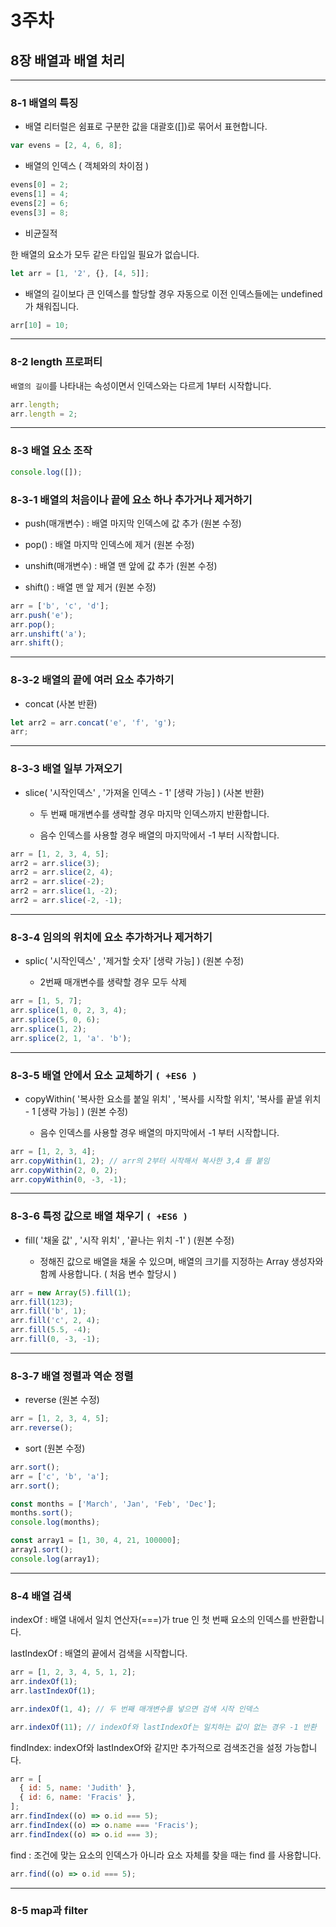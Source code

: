 # 3주차

## 8장 배열과 배열 처리

---

### 8-1 배열의 특징

- 배열 리터럴은 쉼표로 구분한 값을 대괄호([])로 묶어서 표현합니다.

```js
var evens = [2, 4, 6, 8];
```

- 배열의 인덱스 ( 객체와의 차이점 )

```js
evens[0] = 2;
evens[1] = 4;
evens[2] = 6;
evens[3] = 8;
```

- 비균질적

한 배열의 요소가 모두 같은 타입일 필요가 없습니다.

```js
let arr = [1, '2', {}, [4, 5]];
```

- 배열의 길이보다 큰 인덱스를 할당할 경우 자동으로 이전 인덱스들에는 undefined 가 채워집니다.

```js
arr[10] = 10;
```

---

### 8-2 length 프로퍼티

`배열의 길이`를 나타내는 속성이면서 인덱스와는 다르게 1부터 시작합니다.

```js
arr.length;
arr.length = 2;
```

---

### 8-3 배열 요소 조작

```js
console.log([]);
```

### 8-3-1 배열의 처음이나 끝에 요소 하나 추가거나 제거하기

- push(매개변수) : 배열 마지막 인덱스에 값 추가 (원본 수정)

- pop() : 배열 마지막 인덱스에 제거 (원본 수정)

- unshift(매개변수) : 배열 맨 앞에 값 추가 (원본 수정)

- shift() : 배열 맨 앞 제거 (원본 수정)

```js
arr = ['b', 'c', 'd'];
arr.push('e');
arr.pop();
arr.unshift('a');
arr.shift();
```

---

### 8-3-2 배열의 끝에 여러 요소 추가하기

- concat (사본 반환)

```js
let arr2 = arr.concat('e', 'f', 'g');
arr;
```

---

### 8-3-3 배열 일부 가져오기

- slice( '시작인덱스' , '가져올 인덱스 - 1' [생략 가능] ) (사본 반환)

  - 두 번째 매개변수를 생략할 경우 마지막 인덱스까지 반환합니다.

  - 음수 인덱스를 사용할 경우 배열의 마지막에서 -1 부터 시작합니다.

```js
arr = [1, 2, 3, 4, 5];
arr2 = arr.slice(3);
arr2 = arr.slice(2, 4);
arr2 = arr.slice(-2);
arr2 = arr.slice(1, -2);
arr2 = arr.slice(-2, -1);
```

---

### 8-3-4 임의의 위치에 요소 추가하거나 제거하기

- splic( '시작인덱스' , '제거할 숫자' [생략 가능] ) (원본 수정)

  - 2번째 매개변수를 생략할 경우 모두 삭제

```js
arr = [1, 5, 7];
arr.splice(1, 0, 2, 3, 4);
arr.splice(5, 0, 6);
arr.splice(1, 2);
arr.splice(2, 1, 'a'. 'b');
```

---

### 8-3-5 배열 안에서 요소 교체하기 `( +ES6 )`

- copyWithin( '복사한 요소를 붙일 위치' , '복사를 시작할 위치', '복사를 끝낼 위치 - 1 [생략 가능] ) (원본 수정)

  - 음수 인덱스를 사용할 경우 배열의 마지막에서 -1 부터 시작합니다.

```js
arr = [1, 2, 3, 4];
arr.copyWithin(1, 2); // arr의 2부터 시작해서 복사한 3,4 를 붙임
arr.copyWithin(2, 0, 2);
arr.copyWithin(0, -3, -1);
```

---

### 8-3-6 특정 값으로 배열 채우기 `( +ES6 )`

- fill( '채울 값' , '시작 위치' , '끝나는 위치 -1' ) (원본 수정)

  - 정해진 값으로 배열을 채울 수 있으며, 배열의 크기를 지정하는 Array 생성자와 함께 사용합니다. ( 처음 변수 할당시 )

```js
arr = new Array(5).fill(1);
arr.fill(123);
arr.fill('b', 1);
arr.fill('c', 2, 4);
arr.fill(5.5, -4);
arr.fill(0, -3, -1);
```

---

### 8-3-7 배열 정렬과 역순 정렬

- reverse (원본 수정)

```js
arr = [1, 2, 3, 4, 5];
arr.reverse();
```

- sort (원본 수정)

```js
arr.sort();
arr = ['c', 'b', 'a'];
arr.sort();

const months = ['March', 'Jan', 'Feb', 'Dec'];
months.sort();
console.log(months);

const array1 = [1, 30, 4, 21, 100000];
array1.sort();
console.log(array1);
```

---

### 8-4 배열 검색

indexOf : 배열 내에서 일치 연산자(===)가 true 인 첫 번째 요소의 인덱스를 반환합니다.

lastIndexOf : 배열의 끝에서 검색을 시작합니다.

```js
arr = [1, 2, 3, 4, 5, 1, 2];
arr.indexOf(1);
arr.lastIndexOf(1);

arr.indexOf(1, 4); // 두 번째 매개변수를 넣으면 검색 시작 인덱스

arr.indexOf(11); // indexOf와 lastIndexOf는 일치하는 값이 없는 경우 -1 반환
```

findIndex: indexOf와 lastIndexOf와 같지만 추가적으로 검색조건을 설정 가능합니다.

```js
arr = [
  { id: 5, name: 'Judith' },
  { id: 6, name: 'Fracis' },
];
arr.findIndex((o) => o.id === 5);
arr.findIndex((o) => o.name === 'Fracis');
arr.findIndex((o) => o.id === 3);
```

find : 조건에 맞는 요소의 인덱스가 아니라 요소 자체를 찾을 때는 find 를 사용합니다.

```js
arr.find((o) => o.id === 5);
```

---

### 8-5 map과 filter
